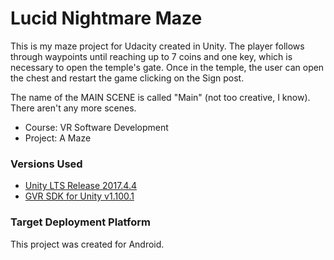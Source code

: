 # Lucid Nightmare Maze
This is my maze project for Udacity created in Unity. The player follows through waypoints until reaching up to 7 coins and one key, which is necessary to open the temple's gate. Once in the temple, the user can open the chest and restart the game clicking on the Sign post.

The name of the MAIN SCENE is called "Main" (not too creative, I know). There aren't any more scenes.

- Course: VR Software Development
- Project: A Maze


### Versions Used
- [Unity LTS Release 2017.4.4](https://unity3d.com/unity/qa/lts-releases?version=2017.4)
- [GVR SDK for Unity v1.100.1](https://github.com/googlevr/gvr-unity-sdk/releases/tag/v1.100.1)


### Target Deployment Platform
This project was created for Android.
